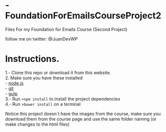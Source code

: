 # -FoundationForEmailsCourseProject2
Files For my Foundation for Emails Course (Second Project)

follow me on twitter: @JuanDevWP

# Instructions.

1.- Clone this repo or download it from this website.  
2. Make sure you have these installed  
	- [node.js](http://nodejs.org/)  
	- [git](http://git-scm.com/)  
 	- [gulp](http://gulpjs.com/)  
3.- Run `>npm install` to install the project dependencies  
4.- Run `>bower install` on a terminal  

Notice this project doesn´t have the images from the course, make sure you download them from the course page and use the same folder naming (or make changes to the html files)
